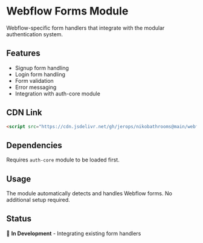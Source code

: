 # Webflow Forms Module

Webflow-specific form handlers that integrate with the modular authentication system.

## Features
- Signup form handling
- Login form handling
- Form validation
- Error messaging
- Integration with auth-core module

## CDN Link
```html
<script src="https://cdn.jsdelivr.net/gh/jerops/nikobathrooms@main/webflow-forms/dist/niko-webflow-forms.min.js"></script>
```

## Dependencies
Requires `auth-core` module to be loaded first.

## Usage
The module automatically detects and handles Webflow forms. No additional setup required.

## Status
🔄 **In Development** - Integrating existing form handlers